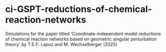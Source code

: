 # ci-GSPT-reductions-of-chemical-reaction-networks
Simulations for the paper titled 'Coordinate-independent model reductions of chemical reaction networks based on geometric singular perturbation theory' by T.E.F. Lapuz and M. Wechselberger (2025)
